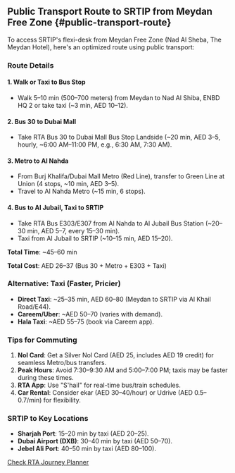 ## Public Transport Route to SRTIP from Meydan Free Zone {#public-transport-route}

To access SRTIP's flexi-desk from Meydan Free Zone (Nad Al Sheba, The Meydan Hotel), here's an optimized route using public transport:

### Route Details

#### 1. Walk or Taxi to Bus Stop
- Walk 5–10 min (500–700 meters) from Meydan to Nad Al Shiba, ENBD HQ 2 or take taxi (~3 min, AED 10–12).

#### 2. Bus 30 to Dubai Mall
- Take RTA Bus 30 to Dubai Mall Bus Stop Landside (~20 min, AED 3–5, hourly, ~6:00 AM–11:00 PM, e.g., 6:30 AM, 7:30 AM).

#### 3. Metro to Al Nahda
- From Burj Khalifa/Dubai Mall Metro (Red Line), transfer to Green Line at Union (4 stops, ~10 min, AED 3–5).
- Travel to Al Nahda Metro (~15 min, 6 stops).

#### 4. Bus to Al Jubail, Taxi to SRTIP
- Take RTA Bus E303/E307 from Al Nahda to Al Jubail Bus Station (~20–30 min, AED 5–7, every 15–30 min).
- Taxi from Al Jubail to SRTIP (~10–15 min, AED 15–20).

**Total Time**: ~45–60 min

**Total Cost**: AED 26–37 (Bus 30 + Metro + E303 + Taxi)

### Alternative: Taxi (Faster, Pricier)
- **Direct Taxi**: ~25–35 min, AED 60–80 (Meydan to SRTIP via Al Khail Road/E44).
- **Careem/Uber**: ~AED 50–70 (varies with demand).
- **Hala Taxi**: ~AED 55–75 (book via Careem app).

### Tips for Commuting
1. **Nol Card**: Get a Silver Nol Card (AED 25, includes AED 19 credit) for seamless Metro/bus transfers.
2. **Peak Hours**: Avoid 7:30–9:30 AM and 5:00–7:00 PM; taxis may be faster during these times.
3. **RTA App**: Use "S'hail" for real-time bus/train schedules.
4. **Car Rental**: Consider ekar (AED 30–40/hour) or Udrive (AED 0.5–0.7/min) for flexibility.

### SRTIP to Key Locations
- **Sharjah Port**: 15–20 min by taxi (AED 20–25).
- **Dubai Airport (DXB)**: 30–40 min by taxi (AED 50–70).
- **Jebel Ali Port**: 40–50 min by taxi (AED 80–100).

[Check RTA Journey Planner](https://www.rta.ae/links/journeyplanner/)
